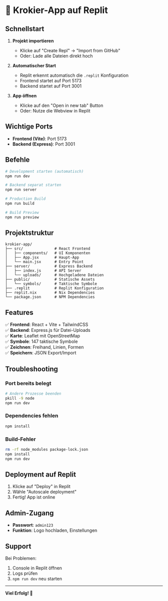 # 🚀 Krokier-App auf Replit

## Schnellstart

1. **Projekt importieren**
   - Klicke auf "Create Repl" → "Import from GitHub"
   - Oder: Lade alle Dateien direkt hoch

2. **Automatischer Start**
   - Replit erkennt automatisch die `.replit` Konfiguration
   - Frontend startet auf Port 5173
   - Backend startet auf Port 3001

3. **App öffnen**
   - Klicke auf den "Open in new tab" Button
   - Oder: Nutze die Webview in Replit

## Wichtige Ports

- **Frontend (Vite)**: Port 5173
- **Backend (Express)**: Port 3001

## Befehle

```bash
# Development starten (automatisch)
npm run dev

# Backend separat starten
npm run server

# Production Build
npm run build

# Build Preview
npm run preview
```

## Projektstruktur

```
krokier-app/
├── src/              # React Frontend
│   ├── components/   # UI Komponenten
│   ├── App.jsx       # Haupt-App
│   └── main.jsx      # Entry Point
├── server/           # Express Backend
│   ├── index.js      # API Server
│   └── uploads/      # Hochgeladene Dateien
├── public/           # Statische Assets
│   └── symbols/      # Taktische Symbole
├── .replit           # Replit Konfiguration
├── replit.nix        # Nix Dependencies
└── package.json      # NPM Dependencies
```

## Features

✅ **Frontend**: React + Vite + TailwindCSS  
✅ **Backend**: Express.js für Datei-Uploads  
✅ **Karte**: Leaflet mit OpenStreetMap  
✅ **Symbole**: 147 taktische Symbole  
✅ **Zeichnen**: Freihand, Linien, Formen  
✅ **Speichern**: JSON Export/Import  

## Troubleshooting

### Port bereits belegt
```bash
# Andere Prozesse beenden
pkill -9 node
npm run dev
```

### Dependencies fehlen
```bash
npm install
```

### Build-Fehler
```bash
rm -rf node_modules package-lock.json
npm install
npm run dev
```

## Deployment auf Replit

1. Klicke auf "Deploy" in Replit
2. Wähle "Autoscale deployment"
3. Fertig! App ist online

## Admin-Zugang

- **Passwort**: `admin123`
- **Funktion**: Logo hochladen, Einstellungen

## Support

Bei Problemen:
1. Console in Replit öffnen
2. Logs prüfen
3. `npm run dev` neu starten

---

**Viel Erfolg! 🎉**
